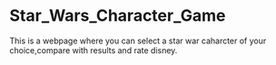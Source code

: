 # Star_Wars_Character_Game

This is a  webpage where you can select a star war caharcter of your choice,compare with results and rate disney.
